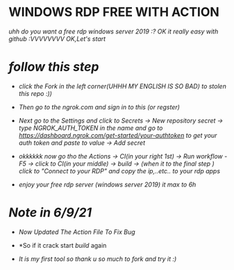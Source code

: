 # WINDOWS RDP FREE WITH ACTION
*uhh do you want a free rdp windows server 2019 :?*
*OK it really easy with github :VVVVVVVV*
*OK,Let's start*


# *follow this step*

- *click the Fork in the left corner(UHHH MY ENGLISH IS SO BAD) to stolen this repo :))*
- *Then go to the ngrok.com and sign in to this (or regster)*

- *Next go to the Settings and click to Secrets -> New repository secret -> type NGROK_AUTH_TOKEN in the name and go to https://dashboard.ngrok.com/get-started/your-authtoken*
  *to get your auth token and paste to value -> Add secret*

- *okkkkkk now go tho the Actions -> CI(in your right 1st) -> Run workflow - F5 -> click to CI(in your middle) -> build -> (when it to the final step ) click to "Connect to your RDP"*
  *and copy the ip,..etc.. to your rdp apps*

- *enjoy your free rdp server (windows server 2019) it max to 6h*

# *Note in 6/9/21*
- *Now Updated The Action File To Fix Bug*


- *So if it crack start *build* again
- *It is my first tool so thank u so much to fork and try it :)* 
